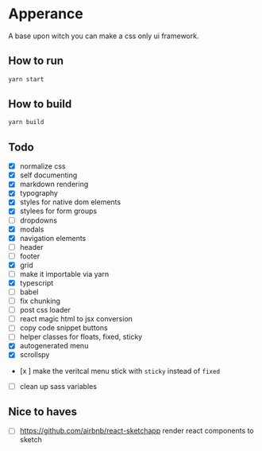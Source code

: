 # Apperance

A base upon witch you can make a css only ui framework.

## How to run

```bash
yarn start
```

## How to build

```bash
yarn build
```

## Todo
- [x] normalize css
- [x] self documenting
- [x] markdown rendering
- [x] typography
- [x] styles for native dom elements
- [x] stylees for form groups
- [ ] dropdowns
- [x] modals
- [x] navigation elements
- [ ] header
- [ ] footer
- [x] grid
- [ ] make it importable via yarn
- [x] typescript
- [ ] babel
- [ ] fix chunking
- [ ] post css loader
- [ ] react magic html to jsx conversion
- [ ] copy code snippet buttons
- [ ] helper classes for floats, fixed, sticky
- [x] autogenerated menu
- [x] scrollspy
- [x    ] make the veritcal menu stick with `sticky` instead of `fixed`
- [ ] clean up sass variables

## Nice to haves
- [ ] https://github.com/airbnb/react-sketchapp render react components to sketch